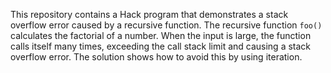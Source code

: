 This repository contains a Hack program that demonstrates a stack overflow error caused by a recursive function. The recursive function `foo()` calculates the factorial of a number. When the input is large, the function calls itself many times, exceeding the call stack limit and causing a stack overflow error. The solution shows how to avoid this by using iteration.